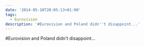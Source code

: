 ```yaml
---
date: '2014-05-10T20:05:13+01:00'
tags:
  - Eurovision
description: '#Eurovision and Poland didn''t disappoint...'
---
```

#Eurovision and Poland didn't disappoint...

